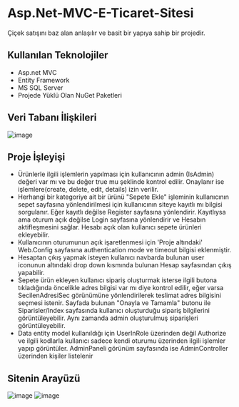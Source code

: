 # Asp.Net-MVC-E-Ticaret-Sitesi

Çiçek satışını baz alan anlaşılır ve basit bir yapıya sahip bir projedir.

## Kullanılan Teknolojiler

- Asp.net MVC
- Entity Framework
- MS SQL Server
- Projede Yüklü Olan NuGet Paketleri

## Veri Tabanı İlişkileri
![image](https://github.com/ladyjfuhrer/Asp.Net-MVC-E-Ticaret-Sitesi/assets/116754739/8da701d5-f733-46bf-adbe-0634b58d4184)


## Proje İşleyişi
- Ürünlerle ilgili işlemlerin yapılması için kullanıcının admin (IsAdmin) değeri var mı ve bu 
değer true mu şeklinde kontrol edilir. Onaylanır ise işlemlere(create, delete, edit, details) izin 
verilir.
- Herhangi bir kategoriye ait bir ürünü "Sepete Ekle" işleminin kullanıcının sepet sayfasına 
yönlendirilmesi için kullanıcının siteye kayıtlı mı bilgisi sorgulanır.
Eğer kayıtlı değilse Register sayfasına yönlendirir. Kayıtlıysa ama oturum açık değilse Login 
sayfasına yönlendirir ve Hesabın aktifleşmesini sağlar. 
Hesabı açık olan kullanıcı sepete ürünleri ekleyebilir.
- Kullanıcının oturumunun açık işaretlenmesi için 'Proje altındaki' Web.Config sayfasına 
authentication mode ve timeout bilgisi eklenmiştir.
- Hesaptan çıkış yapmak isteyen kullanıcı navbarda bulunan user iconunun altındaki drop down 
kısmında bulunan Hesap sayfasından çıkış yapabilir.
- Sepete ürün ekleyen kullanıcı sipariş oluşturmak isterse ilgili butona tıkladığında öncelikle 
adres bilgisi var mı diye kontrol edilir, eğer varsa SecilenAdresiSec görünümüne 
yönlendirilerek teslimat adres bilgisini seçmesi istenir. Sayfada bulunan "Onayla ve Tamamla" 
butonu ile Siparisler/Index sayfasında kullanıcı oluşturduğu sipariş bilgilerini görüntüleyebilir.
Aynı zamanda admin oluşturulmuş siparişleri görüntüleyebilir.
- Data entity model kullanıldığı için UserInRole üzerinden değil Authorize ve ilgili kodlarla 
kullanıcı sadece kendi oturumu üzerinden ilgili işlemler yapıp görüntüler.
AdminPaneli görünüm sayfasında ise AdminController üzerinden kişiler listelenir

## Sitenin Arayüzü
![image](https://github.com/ladyjfuhrer/Asp.Net-MVC-E-Ticaret-Sitesi/assets/116754739/5c9991ff-cbd2-467c-9aa8-e80fda5aefd1)
![image](https://github.com/ladyjfuhrer/Asp.Net-MVC-E-Ticaret-Sitesi/assets/116754739/d7258959-70d1-45eb-8cd8-eb4b292b4daf)


